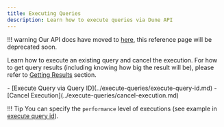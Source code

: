 ```yaml
---
title: Executing Queries
description: Learn how to execute queries via Dune API
---
```


!!! warning
    Our API docs have moved to [here](https://dune.mintlify.app/api-reference/overview/introduction), this reference page will be deprecated soon.

Learn how to execute an existing query and cancel the execution. For how to get query results (including knowing how big the result will be), please refer to [Getting Results](../../api-reference/get-results/index.md) section.

<div class="cards grid" markdown>
- [Execute Query via Query ID](../execute-queries/execute-query-id.md)
- [Cancel Execution](../execute-queries/cancel-execution.md)
</div>


!!! Tip 
    You can specify the `performance` level of executions (see example in [execute query id](../execute-queries/execute-query-id.md)).

